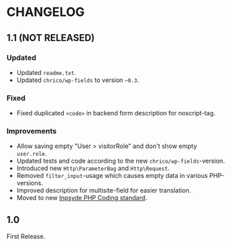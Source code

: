 # CHANGELOG

## 1.1 (NOT RELEASED)

### Updated
- Updated `readme.txt`.
- Updated `chrico/wp-fields` to version `~0.3`.

### Fixed
- Fixed duplicated `<code>` in backend form description for noscript-tag.

### Improvements
- Allow saving empty "User > visitorRole" and don't show empty `user.role`.
- Updated tests and code according to the new `chrico/wp-fields`-version.
- Introduced new `Http\ParameterBag` and `Http\Request`.
- Removed `filter_input`-usage which causes empty data in various PHP-versions.
- Improved description for multisite-field for easier translation.
- Moved to new [Inpsyde PHP Coding standard](https://github.com/inpsyde/php-coding-standards).

## 1.0

First Release.